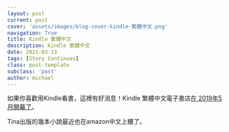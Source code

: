 ```yaml
---
layout: post
current: post
cover: 'assets/images/blog-cover-kindle-繁體中文.png'
navigation: True
title: Kindle 繁體中文
description: Kindle 繁體中文
date: 2021-03-13
tags: [Story Continues]
class: post-template
subclass: 'post'
author: michael
---
```


如果你喜歡用Kindle看書，這裡有好消息！Kindle 繁體中文電子書店[在 2019年5月開幕了](https://kindlebook.best/amazon-kindle-chinese/)。

Tina出版的幾本小說最近也在amazon中文上櫃了。

<!-- outline 

用kindle看繁體中文書的痛苦歷史
如何搜索kindle繁體中文書
如何免費下載kindle繁體中文書 (參考 https://kindlebook.best/amazon-kindle-free-ebooks-chinese/)
如何借給朋友 (參考 https://kindlebook.best/how-to-loan-or-borrow-kindle-books/)
Tina的書
以後，可能會試著自助出版
-->

<!--more-->

<!-- keyword list
kindle
amazon中文
kindle 台灣
kindle 繁體中文
kindle 電子書
kindle 中文書
亞馬遜電子書
amazon 中文
亞馬遜中國
亞馬遜網路書店
kindle 中文
kindle版
亞馬遜書店
amazon 電子書
亞馬遜 電子書
kindle電子書
kindle 電子書下載
kindle台灣
kindle繁體中文
amazon 買書

-->


<!--more-->






